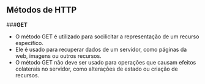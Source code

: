 **Métodos de HTTP**
----------
###**GET**   
 * O método GET é utilizado para socilicitar a representação de um recurso especifico.    
 * Ele é usado para recuperar dados de um servidor, como páginas da web, imagens ou outros recursos.    
 * O método GET não deve ser usado para operações que causam efeitos colaterais no servidor, como alterações de estado ou criação de recursos.   